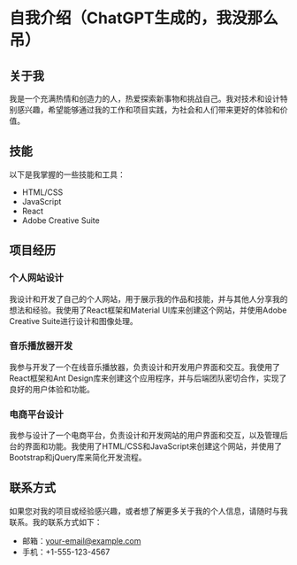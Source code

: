 # 自我介绍（ChatGPT生成的，我没那么吊）

## 关于我

我是一个充满热情和创造力的人，热爱探索新事物和挑战自己。我对技术和设计特别感兴趣，希望能够通过我的工作和项目实践，为社会和人们带来更好的体验和价值。

## 技能

以下是我掌握的一些技能和工具：

- HTML/CSS
- JavaScript
- React
- Adobe Creative Suite

## 项目经历

### 个人网站设计

我设计和开发了自己的个人网站，用于展示我的作品和技能，并与其他人分享我的想法和经验。我使用了React框架和Material UI库来创建这个网站，并使用Adobe Creative Suite进行设计和图像处理。

### 音乐播放器开发

我参与开发了一个在线音乐播放器，负责设计和开发用户界面和交互。我使用了React框架和Ant Design库来创建这个应用程序，并与后端团队密切合作，实现了良好的用户体验和功能。

### 电商平台设计

我参与设计了一个电商平台，负责设计和开发网站的用户界面和交互，以及管理后台的界面和功能。我使用了HTML/CSS和JavaScript来创建这个网站，并使用了Bootstrap和jQuery库来简化开发流程。

## 联系方式

如果您对我的项目或经验感兴趣，或者想了解更多关于我的个人信息，请随时与我联系。我的联系方式如下：

- 邮箱：[your-email@example.com](mailto:your-email@example.com)
- 手机：+1-555-123-4567
